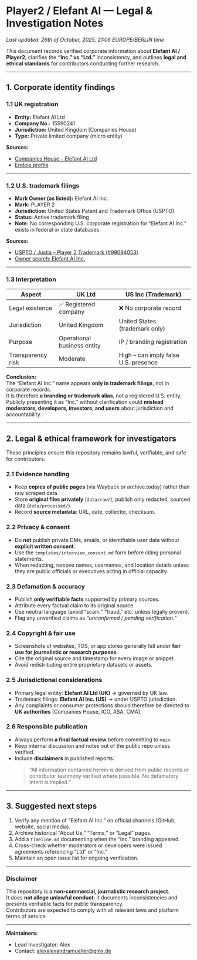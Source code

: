 # Player2 / Elefant AI — Legal & Investigation Notes

_Last updated: 26th of October, 2025, 21:06 EUROPE/BERLIN time_

This document records verified corporate information about **Elefant AI / Player2**, clarifies the **“Inc.” vs “Ltd.”** inconsistency, and outlines **legal and ethical standards** for contributors conducting further research.

---

## 1. Corporate identity findings

### 1.1 UK registration
- **Entity:** Elefant AI Ltd  
- **Company No.:** 15590241  
- **Jurisdiction:** United Kingdom (Companies House)  
- **Type:** Private limited company (micro entity)

**Sources:**  
- [Companies House – Elefant AI Ltd](https://find-and-update.company-information.service.gov.uk/company/15590241)  
- [Endole profile](https://open.endole.co.uk/insight/company/15590241-elefant-ai-ltd)

---

### 1.2 U.S. trademark filings
- **Mark Owner (as listed):** Elefant AI Inc.  
- **Mark:** PLAYER 2  
- **Jurisdiction:** United States Patent and Trademark Office (USPTO)  
- **Status:** Active trademark filing  
- **Note:** No corresponding U.S. corporate registration for “Elefant AI Inc.” exists in federal or state databases.

**Sources:**  
- [USPTO / Justia – Player 2 Trademark (#99094053)](https://trademarks.justia.com/990/94/player-99094053.html)  
- [Owner search: Elefant AI Inc.](https://trademarks.justia.com/owners/elefant-ai-inc-5955201/)

---

### 1.3 Interpretation

| Aspect | UK Ltd | US Inc (Trademark) |
|---------|--------|--------------------|
| Legal existence | ✅ Registered company | ❌ No corporate record |
| Jurisdiction | United Kingdom | United States (trademark only) |
| Purpose | Operational business entity | IP / branding registration |
| Transparency risk | Moderate | High – can imply false U.S. presence |

**Conclusion:**  
The “Elefant AI Inc.” name appears **only in trademark filings**, not in corporate records.  
It is therefore **a branding or trademark alias**, not a registered U.S. entity.  
Publicly presenting it as “Inc.” without clarification could **mislead moderators, developers, investors, and users** about jurisdiction and accountability.

---

## 2. Legal & ethical framework for investigators

These principles ensure this repository remains lawful, verifiable, and safe for contributors.

### 2.1 Evidence handling
- Keep **copies of public pages** (via Wayback or archive.today) rather than raw scraped data.
- Store **original files privately** (`data/raw/`); publish only redacted, sourced data (`data/processed/`).
- Record **source metadata**: URL, date, collector, checksum.

### 2.2 Privacy & consent
- Do **not** publish private DMs, emails, or identifiable user data without **explicit written consent**.
- Use the `templates/interview_consent.md` form before citing personal statements.
- When redacting, remove names, usernames, and location details unless they are public officials or executives acting in official capacity.

### 2.3 Defamation & accuracy
- Publish **only verifiable facts** supported by primary sources.
- Attribute every factual claim to its original source.
- Use neutral language (avoid “scam,” “fraud,” etc. unless legally proven).
- Flag any unverified claims as *“unconfirmed / pending verification.”*

### 2.4 Copyright & fair use
- Screenshots of websites, TOS, or app stores generally fall under **fair use for journalistic or research purposes**.
- Cite the original source and timestamp for every image or snippet.
- Avoid redistributing entire proprietary datasets or assets.

### 2.5 Jurisdictional considerations
- Primary legal entity: **Elefant AI Ltd (UK)** → governed by UK law.  
- Trademark filings: **Elefant AI Inc. (US)** → under USPTO jurisdiction.  
- Any complaints or consumer protections should therefore be directed to **UK authorities** (Companies House, ICO, ASA, CMA).

### 2.6 Responsible publication
- Always perform **a final factual review** before committing to `main`.  
- Keep internal discussion and notes out of the public repo unless verified.  
- Include **disclaimers** in published reports:  
  > “All information contained herein is derived from public records or contributor testimony verified where possible. No defamatory intent is implied.”

---

## 3. Suggested next steps

1. Verify any mention of “Elefant AI Inc.” on official channels (GitHub, website, social media).  
2. Archive historical “About Us,” “Terms,” or “Legal” pages.  
3. Add a `timeline.md` documenting when the “Inc.” branding appeared.  
4. Cross-check whether moderators or developers were issued agreements referencing “Ltd” or “Inc.”  
5. Maintain an open issue list for ongoing verification.

---

### Disclaimer

This repository is a **non-commercial, journalistic research project**.  
It does **not allege unlawful conduct**; it documents inconsistencies and presents verifiable facts for public transparency.  
Contributors are expected to comply with all relevant laws and platform terms of service.

---

**Maintainers:**  
- Lead Investigator: Alex
- Contact: alexalexandramueller@gmx.de

